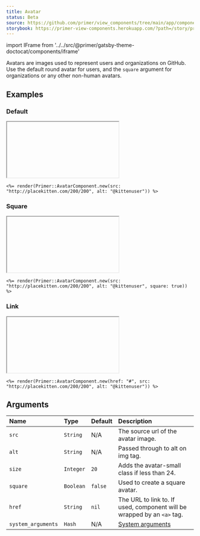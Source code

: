 ```yaml
---
title: Avatar
status: Beta
source: https://github.com/primer/view_components/tree/main/app/components/primer/avatar_component.rb
storybook: https://primer-view-components.herokuapp.com/?path=/story/primer-avatar-component
---
```


import IFrame from '../../src/@primer/gatsby-theme-doctocat/components/iframe'

<!-- Warning: AUTO-GENERATED file, do not edit. Add code comments to your Ruby instead <3 -->

Avatars are images used to represent users and organizations on GitHub.
Use the default round avatar for users, and the `square` argument
for organizations or any other non-human avatars.

## Examples

### Default

<IFrame height="auto" content="<img src='http://placekitten.com/200/200' alt='@kittenuser' size='20' height='20' width='20' class='avatar avatar--small circle '></img>"></IFrame>

```erb
<%= render(Primer::AvatarComponent.new(src: "http://placekitten.com/200/200", alt: "@kittenuser")) %>
```

### Square

<IFrame height="auto" content="<img src='http://placekitten.com/200/200' alt='@kittenuser' size='20' height='20' width='20' class='avatar avatar--small '></img>"></IFrame>

```erb
<%= render(Primer::AvatarComponent.new(src: "http://placekitten.com/200/200", alt: "@kittenuser", square: true)) %>
```

### Link

<IFrame height="auto" content="<a href='#' class='avatar '><img src='http://placekitten.com/200/200' alt='@kittenuser' size='20' height='20' width='20' class='avatar--small circle '></img></a>"></IFrame>

```erb
<%= render(Primer::AvatarComponent.new(href: "#", src: "http://placekitten.com/200/200", alt: "@kittenuser")) %>
```

## Arguments

| Name | Type | Default | Description |
| :- | :- | :- | :- |
| `src` | `String` | N/A | The source url of the avatar image. |
| `alt` | `String` | N/A | Passed through to alt on img tag. |
| `size` | `Integer` | `20` | Adds the avatar-small class if less than 24. |
| `square` | `Boolean` | `false` | Used to create a square avatar. |
| `href` | `String` | `nil` | The URL to link to. If used, component will be wrapped by an `<a>` tag. |
| `system_arguments` | `Hash` | N/A | [System arguments](/system-arguments) |
